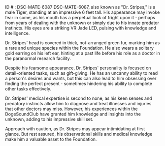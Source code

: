 ID # : DSC-MATE-6087
DSC-MATE-6087, also known as "Dr. Stripes," is a male Tiger, standing at an impressive 6 feet tall. His appearance may invoke fear in some, as his mouth has a perpetual look of fright upon it - perhaps from years of dealing with the unknown or simply due to his innate predator instincts. His eyes are a striking VR Jade LED, pulsing with knowledge and intelligence. 

Dr. Stripes' head is covered in thick, not-arranged green fur, marking him as a rare and unique species within the Foundation. He also wears a solitary gold earring on his left ear, hinting at a past life before his role as a doctor in the paranormal research facility.

Despite his fearsome appearance, Dr. Stripes' personality is focused on detail-oriented tasks, such as gift-giving. He has an uncanny ability to read a person's desires and wants, but this can also lead to him obsessing over finding the perfect present - sometimes hindering his ability to complete other tasks effectively.

Dr. Stripes' medical expertise is second to none, as his keen senses and predatory instincts allow him to diagnose and treat illnesses and injuries that other doctors may miss. However, his experiences within the DogeSoundClub have granted him knowledge and insights into the unknown, adding to his impressive skill set.

Approach with caution, as Dr. Stripes may appear intimidating at first glance. But rest assured, his observational skills and medical knowledge make him a valuable asset to the Foundation.
